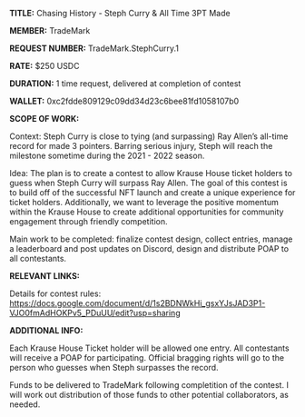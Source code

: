**TITLE:** Chasing History - Steph Curry & All Time 3PT Made

**MEMBER:** TradeMark

**REQUEST NUMBER:** TradeMark.StephCurry.1

**RATE:** $250 USDC

**DURATION:** 1 time request, delivered at completion of contest

**WALLET:** 0xc2fdde809129c09dd34d23c6bee81fd1058107b0

**SCOPE OF WORK:**

Context: Steph Curry is close to tying (and surpassing) Ray Allen’s all-time record for made 3 pointers. Barring serious injury, Steph will reach the milestone sometime during the 2021 - 2022 season.

Idea: The plan is to create a contest to allow Krause House ticket holders to guess when Steph Curry will surpass Ray Allen. The goal of this contest is to build off of the successful NFT launch and create a unique experience for ticket holders. Additionally, we want to leverage the positive momentum within the Krause House to create additional opportunities for community engagement through friendly competition.

Main work to be completed: finalize contest design, collect entries, manage a leaderboard and post updates on Discord, design and distribute POAP to all contestants. 

**RELEVANT LINKS:**

Details for contest rules: https://docs.google.com/document/d/1s2BDNWkHi_gsxYJsJAD3P1-VJO0fmAdHOKPv5_PDuUU/edit?usp=sharing


**ADDITIONAL INFO:**

Each Krause House Ticket holder will be allowed one entry. All contestants will receive a POAP for participating. Official bragging rights will go to the person who guesses when Steph surpasses the record.

Funds to be delivered to TradeMark following completition of the contest. I will work out distribution of those funds to other potential collaborators, as needed.
